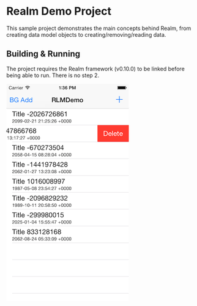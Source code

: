 # Realm Demo Project

This sample project demonstrates the main concepts behind Realm, from creating data model objects to creating/removing/reading data.

## Building & Running

The project requires the Realm framework (v0.10.0) to be linked before being able to run. There is no step 2.

![screenshot](screenshot.png)
